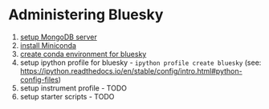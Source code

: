 
# Administering Bluesky

1. [setup MongoDB server](https://github.com/BCDA-APS/use_bluesky/wiki/mongodb-server)
1. [install Miniconda](/python_installation/miniconda.md)
1. [create conda environment for bluesky](/python_installation/README.md#quick-summary)
1. setup ipython profile for bluesky - `ipython profile create bluesky` (see: https://ipython.readthedocs.io/en/stable/config/intro.html#python-config-files)
1. setup instrument profile - TODO
1. setup starter scripts - TODO
